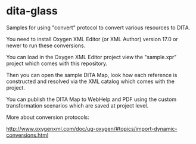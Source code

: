 # dita-glass
Samples for using "convert" protocol to convert various resources to DITA.

You need to install Oxygen XML Editor (or XML Author) version 17.0 or newer to run these conversions.

You can load in the Oxygen XML Editor project view the "sample.xpr" project which comes with this repository.

Then you can open the sample DITA Map, look how each reference is constructed and resolved via the XML catalog which comes with the project.

You can publish the DITA Map to WebHelp and PDF using the custom transformation scenarios which are saved at project level.

More about conversion protocols:

http://www.oxygenxml.com/doc/ug-oxygen/#topics/import-dynamic-conversions.html 
